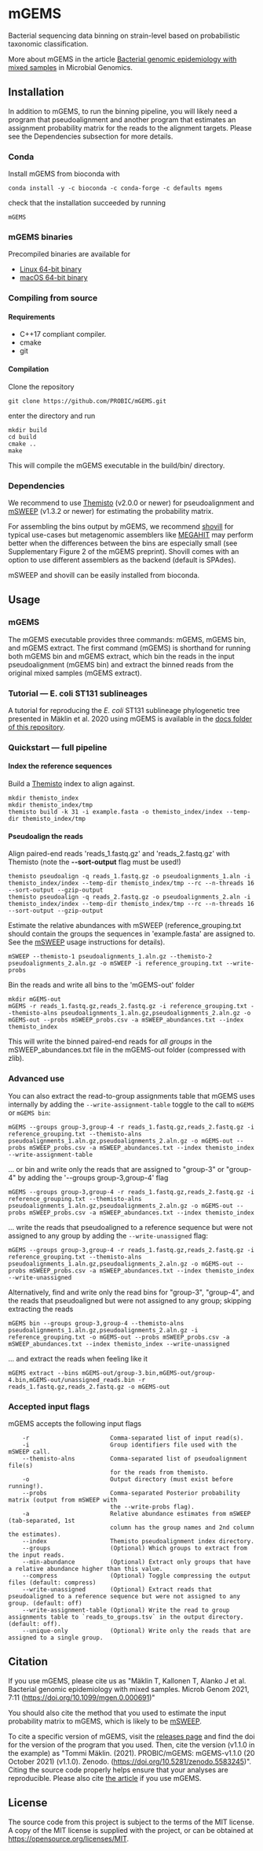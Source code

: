 # mGEMS

Bacterial sequencing data binning on strain-level based on probabilistic taxonomic classification.

More about mGEMS in the article [Bacterial genomic epidemiology with mixed
samples](https://www.microbiologyresearch.org/content/journal/mgen/10.1099/mgen.0.000691)
in Microbial Genomics.

## Installation
In addition to mGEMS, to run the binning pipeline, you will likely
need a program that pseudoalignment and another program that estimates
an assignment probability matrix for the reads to the alignment
targets. Please see the Dependencies subsection for more details.

### Conda
Install mGEMS from bioconda with
```
conda install -y -c bioconda -c conda-forge -c defaults mgems
```

check that the installation succeeded by running
```
mGEMS
```

### mGEMS binaries
Precompiled binaries are available for
* [Linux 64-bit binary](https://github.com/PROBIC/mGEMS/releases/download/v1.2.0/mGEMS_linux-v1.2.0.tar.gz)
* [macOS 64-bit binary](https://github.com/PROBIC/mGEMS/releases/download/v1.2.0/mGEMS_macOS-v1.2.0.tar.gz)

### Compiling from source
#### Requirements
- C++17 compliant compiler.
- cmake
- git

#### Compilation
Clone the repository
```
git clone https://github.com/PROBIC/mGEMS.git
```
enter the directory and run
```
mkdir build
cd build
cmake ..
make
```
This will compile the mGEMS executable in the build/bin/ directory.

### Dependencies
We recommend to use [Themisto](https://github.com/algbio/themisto)
(v2.0.0 or newer) for pseudoalignment and
[mSWEEP](https://github.com/probic/mSWEEP) (v1.3.2 or newer) for
estimating the probability matrix.

For assembling the bins output by mGEMS, we recommend
[shovill](https://github.com/tseemann/shovill) for typical use-cases
but metagenomic assemblers like
[MEGAHIT](https://github.com/voutcn/megahit) may perform better when
the differences between the bins are especially small (see
Supplementary Figure 2 of the mGEMS preprint). Shovill comes with an
option to use different assemblers as the backend (default is SPAdes).

mSWEEP and shovill can be easily installed from bioconda.

## Usage
### mGEMS
The mGEMS executable provides three commands: mGEMS, mGEMS bin, and
mGEMS extract. The first command (mGEMS) is shorthand for running both
mGEMS bin and mGEMS extract, which bin the reads in the input
pseudoalignment (mGEMS bin) and extract the binned reads from the
original mixed samples (mGEMS extract).

### Tutorial — E. coli ST131 sublineages
A tutorial for reproducing the *E. coli* ST131 sublineage phylogenetic
tree presented in Mäklin et al. 2020 using mGEMS is available in the
[docs folder of this repository](docs/TUTORIAL.md).

### Quickstart — full pipeline
#### Index the reference sequences
Build a [Themisto](https://github.com/algbio/themisto) index to
align against.

```
mkdir themisto_index
mkdir themisto_index/tmp
themisto build -k 31 -i example.fasta -o themisto_index/index --temp-dir themisto_index/tmp
```

#### Pseudoalign the reads
Align paired-end reads 'reads_1.fastq.gz' and 'reads_2.fastq.gz' with Themisto (note the **--sort-output** flag must be used!)

```
themisto pseudoalign -q reads_1.fastq.gz -o pseudoalignments_1.aln -i themisto_index/index --temp-dir themisto_index/tmp --rc --n-threads 16 --sort-output --gzip-output
themisto pseudoalign -q reads_2.fastq.gz -o pseudoalignments_2.aln -i themisto_index/index --temp-dir themisto_index/tmp --rc --n-threads 16 --sort-output --gzip-output
```

Estimate the relative abundances with mSWEEP (reference_grouping.txt
should contain the groups the sequences in 'example.fasta' are
assigned to. See the [mSWEEP](https://github.com/probic/mSWEEP) usage instructions for details).
```
mSWEEP --themisto-1 pseudoalignments_1.aln.gz --themisto-2 pseudoalignments_2.aln.gz -o mSWEEP -i reference_grouping.txt --write-probs
```

Bin the reads and write all bins to the 'mGEMS-out' folder
```
mkdir mGEMS-out
mGEMS -r reads_1.fastq.gz,reads_2.fastq.gz -i reference_grouping.txt --themisto-alns pseudoalignments_1.aln.gz,pseudoalignments_2.aln.gz -o mGEMS-out --probs mSWEEP_probs.csv -a mSWEEP_abundances.txt --index themisto_index
```
This will write the binned paired-end reads for *all groups* in the
mSWEEP_abundances.txt file in the mGEMS-out folder (compressed with
zlib).

### Advanced use
You can also extract the read-to-group assignments table that mGEMS
uses internally by adding the `--write-assignment-table` toggle to the
call to `mGEMS` or `mGEMS bin`:
```
mGEMS --groups group-3,group-4 -r reads_1.fastq.gz,reads_2.fastq.gz -i reference_grouping.txt --themisto-alns pseudoalignments_1.aln.gz,pseudoalignments_2.aln.gz -o mGEMS-out --probs mSWEEP_probs.csv -a mSWEEP_abundances.txt --index themisto_index --write-assignment-table
```

... or bin and write only the reads that are assigned to "group-3" or
"group-4" by adding the '--groups group-3,group-4' flag
```
mGEMS --groups group-3,group-4 -r reads_1.fastq.gz,reads_2.fastq.gz -i reference_grouping.txt --themisto-alns pseudoalignments_1.aln.gz,pseudoalignments_2.aln.gz -o mGEMS-out --probs mSWEEP_probs.csv -a mSWEEP_abundances.txt --index themisto_index
```

... write the reads that pseudoaligned to a reference sequence but were not assigned to any group by adding the `--write-unassigned` flag:
```
mGEMS --groups group-3,group-4 -r reads_1.fastq.gz,reads_2.fastq.gz -i reference_grouping.txt --themisto-alns pseudoalignments_1.aln.gz,pseudoalignments_2.aln.gz -o mGEMS-out --probs mSWEEP_probs.csv -a mSWEEP_abundances.txt --index themisto_index --write-unassigned
```

Alternatively, find and write only the read bins for "group-3",
"group-4", and the reads that pseudoaligned but were not assigned to
any group; skipping extracting the reads
```
mGEMS bin --groups group-3,group-4 --themisto-alns pseudoalignments_1.aln.gz,pseudoalignments_2.aln.gz -i reference_grouping.txt -o mGEMS-out --probs mSWEEP_probs.csv -a mSWEEP_abundances.txt --index themisto_index --write-unassigned
```

... and extract the reads when feeling like it
```
mGEMS extract --bins mGEMS-out/group-3.bin,mGEMS-out/group-4.bin,mGEMS-out/unassigned_reads.bin -r
reads_1.fastq.gz,reads_2.fastq.gz -o mGEMS-out
```

### Accepted input flags
mGEMS accepts the following input flags
```
	-r                       Comma-separated list of input read(s).
	-i                       Group identifiers file used with the mSWEEP call.
	--themisto-alns          Comma-separated list of pseudoalignment file(s) 
	                         for the reads from themisto.
	-o                       Output directory (must exist before running!).
	--probs                  Comma-separated Posterior probability matrix (output from mSWEEP with
	                         the --write-probs flag).
	-a                       Relative abundance estimates from mSWEEP (tab-separated, 1st
	                         column has the group names and 2nd column the estimates).
	--index                  Themisto pseudoalignment index directory.
	--groups                 (Optional) Which groups to extract from the input reads.
	--min-abundance          (Optional) Extract only groups that have a relative abundance higher than this value.
	--compress               (Optional) Toggle compressing the output files (default: compress)
	--write-unassigned       (Optional) Extract reads that pseudoaligned to a reference sequence but were not assigned to any group. (default: off)
	--write-assignment-table (Optional) Write the read to group assignments table to `reads_to_groups.tsv` in the output directory. (default: off).
	--unique-only            (Optional) Write only the reads that are assigned to a single group.
```

## Citation
If you use mGEMS, please cite us as "Mäklin T, Kallonen T, Alanko J et
al. Bacterial genomic epidemiology with mixed samples. Microb Genom
2021, 7:11 (https://doi.org/10.1099/mgen.0.000691)"

You should also cite the method that you used to estimate the input
probability matrix to mGEMS, which is likely to be
[mSWEEP](https://github.com/PROBIC/mSWEEP).

To cite a specific version of mGEMS, visit the [releases
page](https://github.com/PROBIC/mGEMS/releases) and find the doi for
the version of the program that you used. Then, cite the version
(v1.1.0 in the example) as "Tommi Mäklin. (2021). PROBIC/mGEMS:
mGEMS-v1.1.0 (20 October 2021)
(v1.1.0). Zenodo. (https://doi.org/10.5281/zenodo.5583245)". Citing
the source code properly helps ensure that your analyses are
reproducible. Please also cite [the
article](https://www.microbiologyresearch.org/content/journal/mgen/10.1099/mgen.0.000691)
if you use mGEMS.

## License
The source code from this project is subject to the terms of the MIT
license. A copy of the MIT license is supplied with the project, or
can be obtained at https://opensource.org/licenses/MIT.
